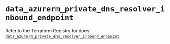# `data_azurerm_private_dns_resolver_inbound_endpoint`

Refer to the Terraform Registry for docs: [`data_azurerm_private_dns_resolver_inbound_endpoint`](https://registry.terraform.io/providers/hashicorp/azurerm/3.113.0/docs/data-sources/private_dns_resolver_inbound_endpoint).
